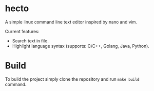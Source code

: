 # hecto
A simple linux command line text editor inspired by nano and vim.

Current features:
  - Search text in file.
  - Highlight language syntax (supports: C/C++, Golang, Java, Python).

# Build 
To build the project simply clone the repository and run `make build` command.

